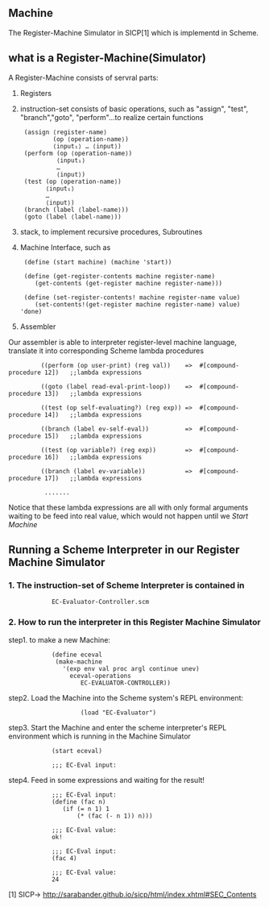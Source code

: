 ## Machine
The Register-Machine Simulator in SICP[1] which is implementd in Scheme.

## what is a Register-Machine(Simulator)
A Register-Machine consists of servral parts:
1. Registers
2. instruction-set consists of basic operations, such as "assign", "test", "branch","goto", "perform"...to realize certain
functions


        (assign ⟨register-name⟩ 
                (op ⟨operation-name⟩) 
                ⟨input₁⟩ … ⟨input⟩)
        (perform (op ⟨operation-name⟩) 
                 ⟨input₁⟩ 
                 … 
                 ⟨input⟩)
        (test (op ⟨operation-name⟩) 
              ⟨input₁⟩ 
              … 
              ⟨input⟩)
        (branch (label ⟨label-name⟩))
        (goto (label ⟨label-name⟩))
      
      
3. stack, to implement recursive procedures, Subroutines

4. Machine Interface, such as 

        (define (start machine) (machine 'start))

        (define (get-register-contents machine register-name)
           (get-contents (get-register machine register-name)))

        (define (set-register-contents! machine register-name value)
           (set-contents!(get-register machine register-name) value) 'done)

5. Assembler

Our assembler is able to interpreter register-level machine language, translate it into corresponding Scheme lambda procedures




             ((perform (op user-print) (reg val))    =>	 #[compound-procedure 12])   ;;lambda expressions

             ((goto (label read-eval-print-loop))    =>  #[compound-procedure 13])   ;;lambda expressions

             ((test (op self-evaluating?) (reg exp)) =>	 #[compound-procedure 14])   ;;lambda expressions

             ((branch (label ev-self-eval))          =>  #[compound-procedure 15])   ;;lambda expressions

             ((test (op variable?) (reg exp))        =>  #[compound-procedure 16])   ;;lambda expressions

             ((branch (label ev-variable))           =>  #[compound-procedure 17])   ;;lambda expressions

              .......

      
Notice that these lambda expressions are all with only formal arguments waiting to be feed into real value, which would 
not happen until we *Start Machine* 


## Running a Scheme Interpreter in our Register Machine Simulator
### 1. The instruction-set of Scheme Interpreter is contained in 

                EC-Evaluator-Controller.scm
        
### 2. How to run the interpreter in this Register Machine Simulator        
                     
step1. to make a new Machine:

                (define eceval
                 (make-machine
                   '(exp env val proc argl continue unev)
                     eceval-operations  
                        EC-EVALUATOR-CONTROLLER))
 
step2. Load the Machine into the Scheme system's REPL environment:

                        (load "EC-Evaluator")
                        
       
step3. Start the Machine and enter the scheme interpreter's REPL environment which is running in the Machine Simulator

                (start eceval)
                        
                ;;; EC-Eval input:
 
step4. Feed in some expressions and waiting for the result!

                ;;; EC-Eval input:
                (define (fac n)
                   (if (= n 1) 1 
                       (* (fac (- n 1)) n)))
                 
                ;;; EC-Eval value:
                ok!
                
                ;;; EC-Eval input:
                (fac 4)
                
                ;;; EC-Eval value:
                24
                 
[1] SICP-> http://sarabander.github.io/sicp/html/index.xhtml#SEC_Contents
